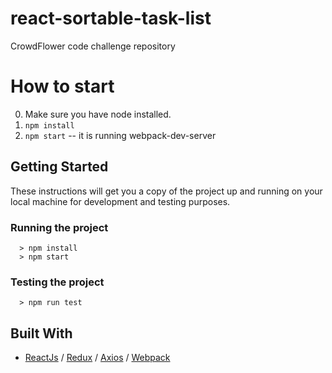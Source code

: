 # react-sortable-task-list
CrowdFlower code challenge repository

# How to start
0. Make sure you have node installed.
1. `npm install`
2. `npm start` -- it is running webpack-dev-server

## Getting Started

These instructions will get you a copy of the project up and running on your local machine for development and testing purposes.

### Running the project

```
  > npm install
  > npm start
```

### Testing the project

```
  > npm run test
```

## Built With

* [ReactJs](https://reactjs.org/) / [Redux](http://redux.js.org/) / [Axios](https://www.npmjs.com/package/axios) / [Webpack](https://webpack.js.org/)